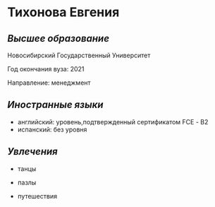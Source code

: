 # **Тихонова Евгения** #

## ***Высшее образование*** ##

Новосибирский Государственный Университет

Год окончания вуза: 2021

Направление: менеджмент

## ***Иностранные языки*** ##

- английский: уровень,подтвержденный сертификатом FCE - В2
- испанский: без уровня

## ***Увлечения*** ##
- танцы

- пазлы

- путешествия
  


